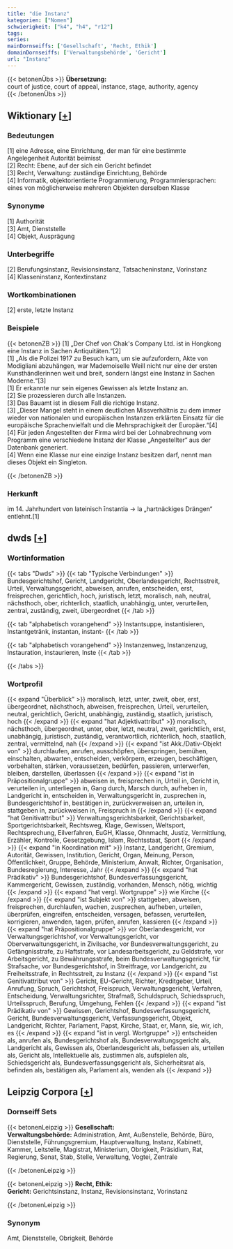 ```yaml
---
title: "die Instanz"
kategorien: ["Nomen"]
schwierigkeit: ["k4", "h4", "r12"]
tags:
series:
mainDornseiffs: ['Gesellschaft', 'Recht, Ethik']
domainDornseiffs: ['Verwaltungsbehörde', 'Gericht']
url: "Instanz"
---
```


{{< betonenÜbs >}}
**Übersetzung:**  
court of justice, court of appeal, instance, stage, authority, agency  
{{< /betonenÜbs >}}

## Wiktionary [[+](https://de.wiktionary.org/wiki/Instanz)]

### Bedeutungen
[1] eine Adresse, eine Einrichtung, der man für eine bestimmte Angelegenheit Autorität beimisst  
[2] Recht: Ebene, auf der sich ein Gericht befindet  
[3] Recht, Verwaltung: zuständige Einrichtung, Behörde  
[4] Informatik, objektorientierte Programmierung, Programmiersprachen: eines von möglicherweise mehreren Objekten derselben Klasse  

### Synonyme
[1] Authorität  
[3] Amt, Dienststelle  
[4] Objekt, Ausprägung  

### Unterbegriffe
[2] Berufungsinstanz, Revisionsinstanz, Tatsacheninstanz, Vorinstanz  
[4] Klasseninstanz, Kontextinstanz  

### Wortkombinationen
[2] erste, letzte Instanz  

### Beispiele
{{< betonenZB >}}
[1] „Der Chef von Chak's Company Ltd. ist in Hongkong eine Instanz in Sachen Antiquitäten.“[2]  
[1] „Als die Polizei 1917 zu Besuch kam, um sie aufzufordern, Akte von Modigliani abzuhängen, war Mademoiselle Weill nicht nur eine der ersten Kunsthändlerinnen weit und breit, sondern längst eine Instanz in Sachen Moderne.“[3]  
[1] Er erkannte nur sein eigenes Gewissen als letzte Instanz an.  
[2] Sie prozessieren durch alle Instanzen.  
[3] Das Bauamt ist in diesem Fall die richtige Instanz.  
[3] „Dieser Mangel steht in einem deutlichen Missverhältnis zu dem immer wieder von nationalen und europäischen Instanzen erklärten Einsatz für die europäische Sprachenvielfalt und die Mehrsprachigkeit der Europäer.“[4]  
[4] Für jeden Angestellten der Firma wird bei der Lohnabrechnung vom Programm eine verschiedene Instanz der Klasse „Angestellter“ aus der Datenbank generiert.  
[4] Wenn eine Klasse nur eine einzige Instanz besitzen darf, nennt man dieses Objekt ein Singleton.  

{{< /betonenZB >}}
### Herkunft
im 14. Jahrhundert von lateinisch īnstantia → la „hartnäckiges Drängen“ entlehnt.[1]  



## dwds [[+](https://www.dwds.de/wb/Instanz)]

### Wortinformation
{{< tabs "Dwds" >}}
{{< tab "Typische Verbindungen" >}}
Bundesgerichtshof, Gericht, Landgericht, Oberlandesgericht, Rechtsstreit, Urteil, Verwaltungsgericht, abweisen, anrufen, entscheiden, erst, freisprechen, gerichtlich, hoch, juristisch, letzt, moralisch, nah, neutral, nächsthoch, ober, richterlich, staatlich, unabhängig, unter, verurteilen, zentral, zuständig, zweit, übergeordnet
{{< /tab >}}

{{< tab "alphabetisch vorangehend" >}}
Instantsuppe, instantisieren, Instantgetränk, instantan, instant-
{{< /tab >}}

{{< tab "alphabetisch vorangehend" >}}
Instanzenweg, Instanzenzug, Instauration, instaurieren, Inste
{{< /tab >}}

{{< /tabs >}}

### Wortprofil
{{< expand "Überblick" >}} moralisch, letzt, unter, zweit, ober, erst, übergeordnet, nächsthoch, abweisen, freisprechen, Urteil, verurteilen, neutral, gerichtlich, Gericht, unabhängig, zuständig, staatlich, juristisch, hoch {{< /expand >}}
{{< expand "hat Adjektivattribut" >}} moralisch, nächsthoch, übergeordnet, unter, ober, letzt, neutral, zweit, gerichtlich, erst, unabhängig, juristisch, zuständig, verantwortlich, richterlich, hoch, staatlich, zentral, vermittelnd, nah {{< /expand >}}
{{< expand "ist Akk./Dativ-Objekt von" >}} durchlaufen, anrufen, ausschöpfen, überspringen, bemühen, einschalten, abwarten, entscheiden, verkörpern, erzeugen, beschäftigen, vorbehalten, stärken, voraussetzen, bedürfen, passieren, unterwerfen, bleiben, darstellen, überlassen {{< /expand >}}
{{< expand "ist in Präpositionalgruppe" >}} abweisen in, freisprechen in, Urteil in, Gericht in, verurteilen in, unterliegen in, Gang durch, Marsch durch, aufheben in, Landgericht in, entscheiden in, Verwaltungsgericht in, zusprechen in, Bundesgerichtshof in, bestätigen in, zurückverweisen an, urteilen in, stattgeben in, zurückweisen in, Freispruch in {{< /expand >}}
{{< expand "hat Genitivattribut" >}} Verwaltungsgerichtsbarkeit, Gerichtsbarkeit, Sportgerichtsbarkeit, Rechtsweg, Klage, Gewissen, Weltsport, Rechtsprechung, Eilverfahren, EuGH, Klasse, Ohnmacht, Justiz, Vermittlung, Erzähler, Kontrolle, Gesetzgebung, Islam, Rechtsstaat, Sport {{< /expand >}}
{{< expand "in Koordination mit" >}} Instanz, Landgericht, Gremium, Autorität, Gewissen, Institution, Gericht, Organ, Meinung, Person, Öffentlichkeit, Gruppe, Behörde, Ministerium, Anwalt, Richter, Organisation, Bundesregierung, Interesse, Jahr {{< /expand >}}
{{< expand "hat Prädikativ" >}} Bundesgerichtshof, Bundesverfassungsgericht, Kammergericht, Gewissen, zuständig, vorhanden, Mensch, nötig, wichtig {{< /expand >}}
{{< expand "hat vergl. Wortgruppe" >}} wie Kirche {{< /expand >}}
{{< expand "ist Subjekt von" >}} stattgeben, abweisen, freisprechen, durchlaufen, wachen, zusprechen, aufheben, urteilen, überprüfen, eingreifen, entscheiden, versagen, befassen, verurteilen, korrigieren, anwenden, tagen, prüfen, anrufen, kassieren {{< /expand >}}
{{< expand "hat Präpositionalgruppe" >}} vor Oberlandesgericht, vor Verwaltungsgerichtshof, vor Verwaltungsgericht, vor Oberverwaltungsgericht, in Zivilsache, vor Bundesverwaltungsgericht, zu Gefängnisstrafe, zu Haftstrafe, vor Landesarbeitsgericht, zu Geldstrafe, vor Arbeitsgericht, zu Bewährungsstrafe, beim Bundesverwaltungsgericht, für Strafsache, vor Bundesgerichtshof, in Streitfrage, vor Landgericht, zu Freiheitsstrafe, in Rechtsstreit, zu Instanz {{< /expand >}}
{{< expand "ist Genitivattribut von" >}} Gericht, EU-Gericht, Richter, Kreditgeber, Urteil, Anrufung, Spruch, Gerichtshof, Freispruch, Verwaltungsgericht, Verfahren, Entscheidung, Verwaltungsrichter, Strafmaß, Schuldspruch, Schiedsspruch, Urteilsspruch, Berufung, Umgehung, Fehlen {{< /expand >}}
{{< expand "ist Prädikativ von" >}} Gewissen, Gerichtshof, Bundesverfassungsgericht, Gericht, Bundesverwaltungsgericht, Verfassungsgericht, Objekt, Landgericht, Richter, Parlament, Papst, Kirche, Staat, er, Mann, sie, wir, ich, es {{< /expand >}}
{{< expand "ist in vergl. Wortgruppe" >}} entscheiden als, anrufen als, Bundesgerichtshof als, Bundesverwaltungsgericht als, Landgericht als, Gewissen als, Oberlandesgericht als, befassen als, urteilen als, Gericht als, Intellektuelle als, zustimmen als, aufspielen als, Schiedsgericht als, Bundesverfassungsgericht als, Sicherheitsrat als, befinden als, bestätigen als, Parlament als, wenden als {{< /expand >}}

## Leipzig Corpora [[+](https://corpora.uni-leipzig.de/en/res?word=Instanz&corpusId=deu_newscrawl-public_2018)]

### Dornseiff Sets
{{< betonenLeipzig >}}
**Gesellschaft:**  
**Verwaltungsbehörde:** Administration, Amt, Außenstelle, Behörde, Büro, Dienststelle, Führungsgremium, Hauptverwaltung, Instanz, Kabinett, Kammer, Leitstelle, Magistrat, Ministerium, Obrigkeit, Präsidium, Rat, Regierung, Senat, Stab, Stelle, Verwaltung, Vogtei, Zentrale  

{{< /betonenLeipzig >}}


{{< betonenLeipzig >}}
**Recht, Ethik:**  
**Gericht:** Gerichtsinstanz, Instanz, Revisionsinstanz, Vorinstanz  

{{< /betonenLeipzig >}}

### Synonym
Amt, Dienststelle, Obrigkeit, Behörde

